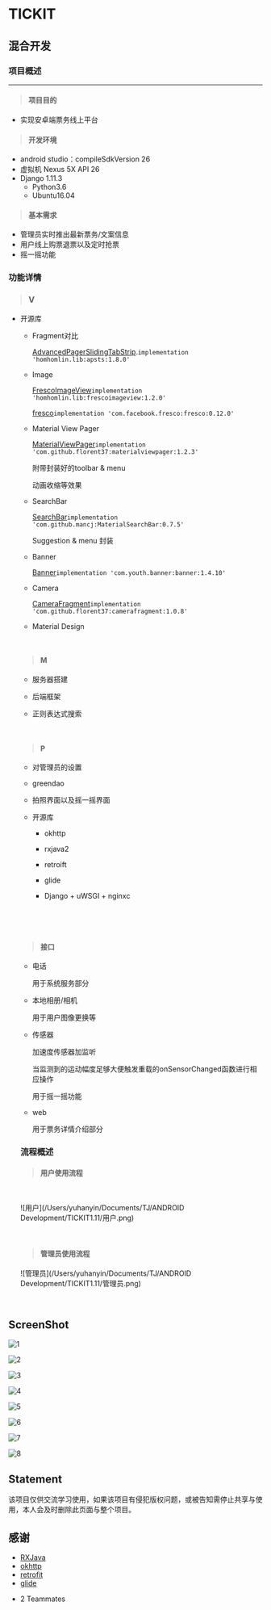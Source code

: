 

# TICKIT

## 混合开发



### 项目概述

------

> #### 项目目的

- 实现安卓端票务线上平台

> #### 开发环境

- android studio：compileSdkVersion  26
- 虚拟机 Nexus 5X API 26
- Django  1.11.3
  - Python3.6
  - Ubuntu16.04

> #### 基本需求

- 管理员实时推出最新票务/文案信息
- 用户线上购票退票以及定时抢票
- 摇一摇功能

### 功能详情

> ### V

- 开源库

  - Fragment对比

    [AdvancedPagerSlidingTabStrip](https://github.com/HomHomLin/AdvancedPagerSlidingTabStrip).`implementation 'homhomlin.lib:apsts:1.8.0'`

  - Image

    [FrescoImageView](https://github.com/HomHomLin/FrescoImageView)`implementation 'homhomlin.lib:frescoimageview:1.2.0'`

    [fresco](https://github.com/facebook/fresco)`implementation 'com.facebook.fresco:fresco:0.12.0'`

  - Material View Pager

    [MaterialViewPager](https://github.com/florent37/MaterialViewPager)`implementation 'com.github.florent37:materialviewpager:1.2.3'`

    附带封装好的toolbar & menu

    动画收缩等效果

  - SearchBar

    [SearchBar](https://github.com/mancj/MaterialSearchBar)`implementation 'com.github.mancj:MaterialSearchBar:0.7.5'`

    Suggestion & menu 封装

  - Banner

    [Banner](https://github.com/youth5201314/banner)`implementation 'com.youth.banner:banner:1.4.10'`

  - Camera

    [CameraFragment](https://github.com/florent37/CameraFragment)`implementation 'com.github.florent37:camerafragment:1.0.8'`


  - Material Design 

    ​

  > #### M

  - 服务器搭建

  - 后端框架

  - 正则表达式搜索

    ​

  > #### P

  - 对管理员的设置

  - greendao

  - 拍照界面以及摇一摇界面

  - 开源库

    - okhttp

    - rxjava2

    - retroift

    - glide

    - Django + uWSGI + nginxc

      ​

  ​

  > #### 接口

  - 电话

    用于系统服务部分

  - 本地相册/相机

    用于用户图像更换等

  - 传感器 

    加速度传感器加监听

    当监测到的运动幅度足够大便触发重载的onSensorChanged函数进行相应操作

    用于摇一摇功能

  - web

    用于票务详情介绍部分

  ### 流程概述

  > #### 用户使用流程

  ​

  ![用户](/Users/yuhanyin/Documents/TJ/ANDROID Development/TICKIT1.11/用户.png)

  ​

  > #### 管理员使用流程

  ![管理员](/Users/yuhanyin/Documents/TJ/ANDROID Development/TICKIT1.11/管理员.png)

  ​


## ScreenShot

![1](/img/1.png)

![2](img/2.png)

![3](img/3.png)

![4](img/4.png)

![5](img/5.png)

![6](img/6.png)

![7](img/7.png)

![8](img/8.png)




## Statement

该项目仅供交流学习使用，如果该项目有侵犯版权问题，或被告知需停止共享与使用，本人会及时删除此页面与整个项目。

## 感谢


* [RXJava](https://github.com/ReactiveX/RxJava)
* [okhttp](https://github.com/square/okhttp)
* [retrofit](https://github.com/square/retrofit)
* [glide](https://github.com/bumptech/glide)


- 2 Teammates 